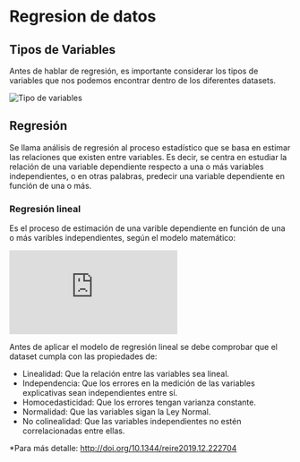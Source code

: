 # Regresion de datos

## Tipos de Variables
Antes de hablar de regresión, es importante considerar los tipos de variables que nos podemos encontrar dentro de los diferentes datasets.

![Tipo de variables](https://user-images.githubusercontent.com/57780789/125316421-0498f300-e330-11eb-90fe-387ae4060c17.png)

## Regresión
Se llama análisis de regresión al proceso estadístico que se basa en estimar las relaciones que existen entre variables. Es decir, se centra en estudiar la relación de una variable dependiente respecto a una o más variables independientes, o en otras palabras, predecir una variable dependiente en función de una o más. 

### Regresión lineal
Es el proceso de estimación de una varible dependiente en función de una o más varibles independientes, según el modelo matemático:

![Modelo lineal](https://latex.codecogs.com/gif.latex?%5Cdpi%7B100%7D%20%5Cbg_white%20%5Clarge%20y%3Db_0%20&plus;%20b_1%20%5Ccdot%20x_1%20&plus;%20b_2%20%5Ccdot%20x_2%20&plus;%20%5Ccdots%20&plus;%20b_n%20%5Ccdot%20x_n)

Antes de aplicar el modelo de regresión lineal se debe comprobar que el dataset cumpla con las propiedades de:

* Linealidad: Que la relación entre las variables sea lineal.
* Independencia: Que los errores en la medición de las variables explicativas sean independientes entre sí.
* Homocedasticidad: Que los errores tengan varianza constante.
* Normalidad: Que las variables sigan la Ley Normal.
* No colinealidad: Que las variables independientes no estén correlacionadas entre ellas.

*Para más detalle: http://doi.org/10.1344/reire2019.12.222704
